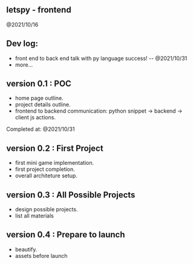letspy - frontend
--------------------

@2021/10/16


## Dev log:

- front end to back end talk with py language success!  --  @2021/10/31
- more...


## version 0.1 : POC

- home page outline.
- project details outline.
- frontend to backend communication: python snippet -> backend -> client js actions.

Completed at: @2021/10/31

## version 0.2 : First Project

- first mini game implementation.
- first project completion.
- overall architeture setup.

## version 0.3 : All Possible Projects

- design possible projects.
- list all materials

## version 0.4 : Prepare to launch

- beautify.
- assets before launch
